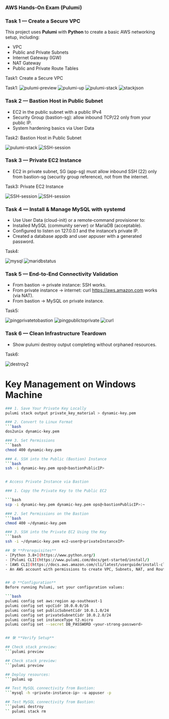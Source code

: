 ### **AWS Hands-On Exam (Pulumi)**


### Task 1 — Create a Secure VPC

This project uses **Pulumi** with **Python** to create a basic AWS networking setup, including:
- VPC
- Public and Private Subnets
- Internet Gateway (IGW)
- NAT Gateway
- Public and Private Route Tables


Task1: Create a Secure VPC

Task1:
![pulumi-preview](images/task1/pulumi-preview.png)
![pulumi-up](images/task1/pulumi-up.png)
![pulumi-stack](images/task1/pulumi-stack.png)
![stackjson](images/task1/stackjson.png)



### Task 2 — Bastion Host in Public Subnet

- EC2 in the public subnet with a public IPv4
- Security Group (bastion-sg): allow inbound TCP/22 only from your public IP.
- System hardening basics via User Data

Task2: Bastion Host in Public Subnet

![pulumi-stack](images/task2/pulumi-stack.png)
![SSH-session](images/task2/SSH-session.png)


### Task 3 — Private EC2 Instance

- EC2 in private subnet, SG (app-sg) must allow inbound SSH (22) only from bastion-sg (security group reference), not from the internet.

Task3: Private EC2 Instance

![SSH-session](images/task3/ssh.png)
![SSH-session](images/task3/sshs.png) 


### Task 4 — Install & Manage MySQL with systemd

- Use User Data (cloud-init) or a remote‑command provisioner to:
- Installed MySQL (community server) or MariaDB (acceptable).
- Configured to listen on 127.0.0.1 and the instance’s private IP.
- Created a database appdb and user appuser with a generated password.

Task4: 

![mysql](images/task4/mysql.png)
![maridbstatus](images/task4/maridbstatus.png)


### Task 5 — End‑to‑End Connectivity Validation

- From bastion → private instance: SSH works.
- From private instance → internet: curl https://aws.amazon.com works (via NAT).
- From bastion → MySQL on private instance.


Task5: 

![pingprivatetobastion](images/task5/pingprivatetobastion.png)
![pingpublictoprivate](images/task5/pingpublictoprivate.png)
![curl](images/task5/curl.png)


### Task 6 — Clean Infrastructure Teardown
- Show pulumi destroy output completing without orphaned resources.

Task6: 

![destroy2](images/task6/destroy2.png)


# Key Management on Windows Machine

```bash
### 1. Save Your Private Key Locally
pulumi stack output private_key_material > dynamic-key.pem

### 2. Convert to Linux Format
```bash
dos2unix dynamic-key.pem

### 3. Set Permissions
```bash
chmod 400 dynamic-key.pem

### 4. SSH into the Public (Bastion) Instance
```bash
ssh -i dynamic-key.pem ops@<bastionPublicIP>


# Access Private Instance via Bastion

### 1. Copy the Private Key to the Public EC2

```bash
scp -i dynamic-key.pem dynamic-key.pem ops@<bastionPublicIP>:~

### 2. Set Permissions on the Bastion
```bash
chmod 400 ~/dynamic-key.pem

### 3. SSH into the Private EC2 Using the Key
```bash
ssh -i ~/dynamic-key.pem ec2-user@<privateInstanceIP>

## 🛠️ **Prerequisites**
- [Python 3.8+](https://www.python.org/)
- [Pulumi CLI](https://www.pulumi.com/docs/get-started/install/)
- [AWS CLI](https://docs.aws.amazon.com/cli/latest/userguide/install-cliv2.html) (configured with credentials)
- An AWS account with permissions to create VPC, Subnets, NAT, and Routing.


## ⚙️ **Configuration**
Before running Pulumi, set your configuration values:

```bash
pulumi config set aws:region ap-southeast-1
pulumi config set vpcCidr 10.0.0.0/16
pulumi config set publicSubnetCidr 10.0.1.0/24
pulumi config set privateSubnetCidr 10.0.2.0/24
pulumi config set instanceType t2.micro
pulumi config set --secret DB_PASSWORD <your-strong-password>


## 🛠️ **Verify Setup**

## Check stack preview:
```pulumi preview

## Check stack preview:
```pulumi preview

## Deploy resources:
```pulumi up

## Test MySQL connectivity from Bastion:
```mysql -h <private-instance-ip> -u appuser -p

## Test MySQL connectivity from Bastion:
```pulumi destroy
`` pulumi stack rm


